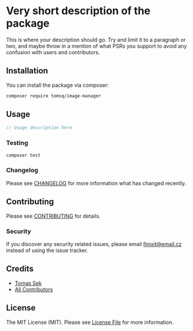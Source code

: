 # Very short description of the package

This is where your description should go. Try and limit it to a paragraph or two, and maybe throw in a mention of what PSRs you support to avoid any confusion with users and contributors.

## Installation

You can install the package via composer:

```bash
composer require tomsq/image-manager
```

## Usage

```php
// Usage description here
```

### Testing

```bash
composer test
```

### Changelog

Please see [CHANGELOG](CHANGELOG.md) for more information what has changed recently.

## Contributing

Please see [CONTRIBUTING](CONTRIBUTING.md) for details.

### Security

If you discover any security related issues, please email finixit@email.cz instead of using the issue tracker.

## Credits

-   [Tomas Sek](https://github.com/tomsq)
-   [All Contributors](../../contributors)

## License

The MIT License (MIT). Please see [License File](LICENSE.md) for more information.
